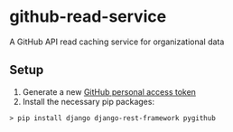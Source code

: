 # github-read-service
A GitHub API read caching service for organizational data
## Setup
1. Generate a new [GitHub personal access token](https://github.com/settings/tokens)
2. Install the necessary pip packages:
```
> pip install django django-rest-framework pygithub
```
